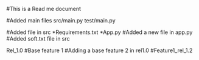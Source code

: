 #This is a Read me document

#Added main files
src/main.py
test/main.py

#Added file in src
*Requirements.txt
*App.py
#Added a new file in app.py
#Added soft.txt file in src

Rel_1.0
#Base feature 1
#Adding a base feature 2 in rel1.0
#Feature1_rel_1.2
